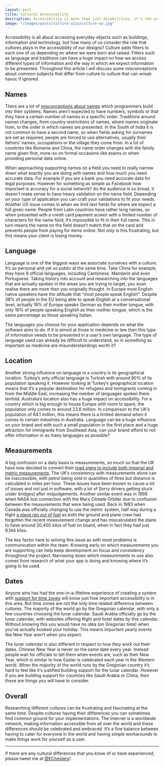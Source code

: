 ```yaml
---
layout: post
title: Cultural Accessibility
description: Accessibility is more than just disabilities, it's the actual accessing of data. So why when we talk about accessibility do we exclude those with different cultural expectations to our own?
image: "/images/posts/culture-a11y/culture-ux.jpg"
---
```


Accessibility is all about accessing everyday objects such as buildings, information and technology, but how many of us consider the role that cultures plays in the accessibility of our designs? Culture adds filters to each one of us depending on where we were born and raised. Filters such as language and traditions can have a huge impact on how we access different types of information and the way in which we expect information to be presented. Throughout this article I will discuss some misconceptions about common subjects that differ from culture to culture that can wreak havoc if ignored.

## Names
There are a lot of [misconceptions about names] which programmers build into their systems. Names aren’t expected to have numbers, symbols or that they have a certain number of names in a specific order. Traditions around names changes, from country restrictions of names, where names originate from, to the order in which names are presented. In the South of India it is not common to have a second name, so when fields asking for surnames are set as required, people are forced to use alternatives, usually their fathers’ names, occupations or the village they come from. In a lot of countries like Romania and China, the name order changes with the family name given first, more-so on formal occasions like exams or when providing personal data online.

When approaching supporting names on a field you need to really narrow down what exactly you are doing with names and how much you need accurate data. For example if you are a bank you need accurate data for legal purposes. However for something as simple as Facebook how important is accuracy for a social network? As the audience is so broad, it doesn't make sense to have heavy validation on the name field. Depending on your type of application you can craft your validations to fit your needs. Another UX issue comes in when we limit text fields for where we expect a full given name. People from Latin countries have rather long names, so when presented with a credit card payment screen with a limited number of characters for the name field, it’s impossible to fit in their full name. This in turn means the name on the field doesn’t match that on the card and prevents people from paying for items online. Not only is this frustrating, but this means your client is losing money.

## Language
Language is one of the biggest ways we associate ourselves with a culture. It’s so personal and yet so public at the same time. Take China for example, they have 8 official languages, including Cantonese, Mandarin and even Portuguese. Taking history into account and researching into the languages that are actually spoken in the areas you are trying to target, you soon realise there are more than you originally thought. In Europe most English native speakers have the attitude that “most people speak English”. Despite 38% of people in the EU being able to speak English at a conversational level, actually 18% of Europe speaks German as their mother tongue, with only 16% of people speaking English as their mother tongue, which is the same percentage as those speaking Italian.

The languages you choose for your application depends on what the software aims to do. If it is aimed at those in medicine or law then this type of information needs to be presented in a user’s own language. The type of language used can already be difficult to understand, so in something as important as medicine are misunderstandings worth it?

## Location
Another strong influence on language in a country is its geographical location. Turkey’s only official language is Turkish with around 90% of its population speaking it. However looking at Turkey’s geographical location means that it’s a popular destination for refugees and immigrants coming in from the Middle East, increasing the number of languages spoken there tenfold. Australia’s location also has a huge impact on accessibility. For a country which is big enough to house Europe with room to spare, the population only comes to around 23.6 million. In comparison to the UK’s population of 64.1 million, this means there is a limited demand when it comes to certain industries in Australia. Language can be a huge influence on your brand and with such  a small population in the first place and a huge attraction for immigrants from Southeast Asia, can your brand afford to not offer information in as many languages as possible?

## Measurements
A big confusion on a daily basis is measurements, so much so that the UK have now decided to convert their [road signs to include both imperial and metric measurements]. The UK’s consistency with measurements alone can be inaccessible, with petrol being sold in quantities of litres but distance is calculated in miles per hour. These issues have been known to cause a lot of issues and not just in software, with a lot of [lorry drivers getting stuck under bridges] after misjudgements. Another similar event was in 1998 when NASA lost connection with the Mars Climate Orbiter due to confusion between the measurements that were being used. Back in 1983 when Canada was officially changing to use the metric system, half way during a flight [a plane ran out of fuel] as both the ground and plane crew had forgotten the recent measurement change and has miscalculated the plane to have around 20,400 kilos of fuel on board, when in fact they had just 9,144 kilos.

The key factor here to solving this issue as with most problems is communication within the team. Knowing early on which measurements you are supporting can help keep development on focus and consistency throughout the project. Narrowing down which measurements to use also comes from research of what your app is doing and knowing where it’s going to be used.

## Dates
Anyone who has had the one-in-a-lifetime experience of creating a system with [support for time zones] will know just how important accessibility is in this area. But time zones are not the only time related difference between cultures. The majority of the world go by the Gregorian calendar, with only a few countries choosing the lunar calendar. Saudi Arabia officially go by the lunar calendar, with websites offering flight and hotel dates by this calendar. Without knowing this you would have no idea (on Gregorian time) when you’ve actually booked your holiday. This means important yearly events like New Year aren’t when you expect.

The lunar calendar is also different in respect to how they work out their dates. Chinese New Year is never on the same date every year. Instead people wait for officials to tell them when events are, such as their New Year, which is similar to how Easter is celebrated each year in the Western world. When the majority of the world runs by the Gregorian country it’s hard to feel like it’s justified building support for the lunar calendar. However if you are building support for countries like Saudi Arabia or China, then these are things you will have to consider.

## Overall
Researching different cultures can be frustrating and fascinating at the same time. Despite cultures having their differences you can sometimes find common ground for your implementations. The Internet is a worldwide network, making information accessible from all over the world and these differences should be celebrated and embraced. It’s a fine balance between having to cater for everyone in the world and having simple workarounds to make things work for yourself as a user.

-----

If there are any cultural differences that you know of or have experienced, please tweet me at [@EChesters]!

[@echesters]:https://twitter.com/EChesters
[support for time zones]:https://www.youtube.com/watch?v=-5wpm-gesOY
[a plane ran out of fuel]:http://www.todayifoundout.com/index.php/2014/05/time-commercial-aircraft-ran-fuel-mid-flight-gimli-glider/
[lory drivers getting stuck under bridges]:http://cars.aol.co.uk/2013/04/25/stuck-truck-lorry-driver-jams-hgv-under-bridge/
[road signs to include both imperial and metric measurements]:http://www.bbc.co.uk/news/uk-29965935
[misconceptions about names]:http://www.kalzumeus.com/2010/06/17/falsehoods-programmers-believe-about-names/